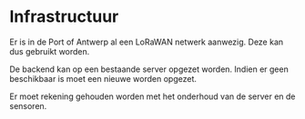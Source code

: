 #

# Infrastructuur

Er is in de Port of Antwerp al een LoRaWAN netwerk aanwezig. Deze kan dus gebruikt worden.

De backend kan op een bestaande server opgezet worden. Indien er geen beschikbaar is moet een nieuwe worden opgezet.

Er moet rekening gehouden worden met het onderhoud van de server en de sensoren.

<div style="page-break-after: always"></div>